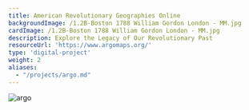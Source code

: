 ```yaml
---
title: American Revolutionary Geographies Online
backgroundImage: /1.2B-Boston 1788 William Gordon London - MM.jpg
cardImage: /1.2B-Boston 1788 William Gordon London - MM.jpg
description: Explore the Legacy of Our Revolutionary Past
resourceUrl: 'https://www.argomaps.org/'
type: 'digital-project'
weight: 2
aliases:
  - "/projects/argo.md"
---
```


![argo](/images/blog/argo.png)
